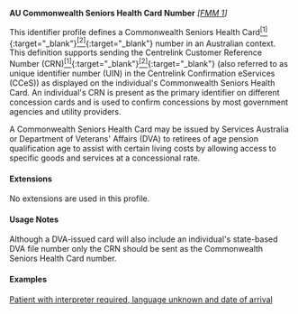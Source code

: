 **AU Commonwealth Seniors Health Card Number**  *[[FMM 1](guidance.html)]*

This identifier profile defines a Commonwealth Seniors Health Card[<sup>[1]</sup>](https://www.servicesaustralia.gov.au/individuals/services/centrelink/commonwealth-seniors-health-card){:target="_blank"}[<sup>[2]</sup>](https://www.dva.gov.au/health-and-treatment/veteran-healthcare-cards/commonwealth-seniors-health-card){:target="_blank"} number in an Australian context. This definition supports sending the Centrelink Customer Reference Number (CRN)[<sup>[1]</sup>](https://www.servicesaustralia.gov.au/individuals/subjects/centrelink-customer-reference-number-crn){:target="_blank"}[<sup>[2]</sup>](http://meteor.aihw.gov.au/content/index.phtml/itemId/690579){:target="_blank"} (also referred to as unique identifier number (UIN) in the Centrelink Confirmation eServices (CCeS)) as displayed on the individual's Commonwealth Seniors Health Card. An individual's CRN is present as the primary identifier on different concession cards and is used to confirm concessions by most government agencies and utility providers.

A Commonwealth Seniors Health Card may be issued by Services Australia or Department of Veterans' Affairs (DVA) to retirees of age pension qualification age to assist with certain living costs by allowing access to specific goods and services at a concessional rate.


#### Extensions

No extensions are used in this profile.


#### Usage Notes

Although a DVA-issued card will also include an individual's state-based DVA file number only the CRN should be sent as the Commonwealth Seniors Health Card number.


#### Examples

[Patient with interpreter required, language unknown and date of arrival](Patient-example7.html)
